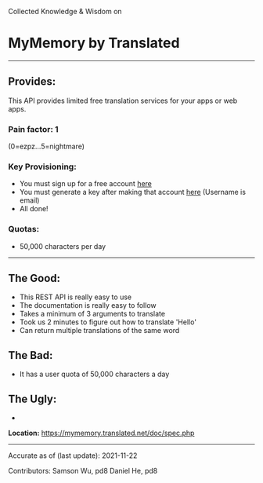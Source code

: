 Collected Knowledge & Wisdom on
# MyMemory by Translated
---
## Provides:
This API provides limited free translation services for your apps or web apps.



### Pain factor: 1
(0=ezpz...5=nightmare)

### Key Provisioning:     

- You must sign up for a free account [here](https://translated.com/top/sign-up?ref=mm)
- You must generate a key after making that account [here](https://mymemory.translated.net/doc/keygen.php) (Username is email)
- All done!

### Quotas:
- 50,000 characters per day

---

## The Good:
- This REST API is really easy to use
- The documentation is really easy to follow
- Takes a minimum of 3 arguments to translate
- Took us 2 minutes to figure out how to translate 'Hello'
- Can return multiple translations of the same word
## The Bad:
- It has a user quota of 50,000 characters a day
## The Ugly:
- 


**Location:** https://mymemory.translated.net/doc/spec.php

---

Accurate as of (last update):    2021-11-22

Contributors:
Samson Wu, pd8
Daniel He, pd8
